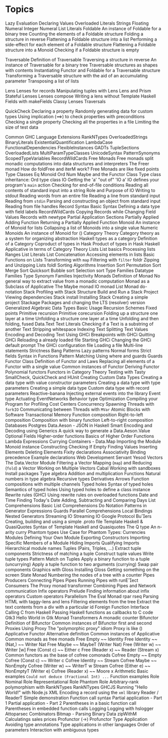 # Topics



Lazy Evaluation
Declaring Values
Overloaded Literals
Strings
Floating Numeral
Integer Numeral
List Literals
Foldable
An instance of Foldable for a binary tree
Counting the elements of a Foldable structure
Folding a structure in reverse
Flattening a Foldable structure into a list
Performing a side-effect for each element of a Foldable structure
Flattening a Foldable structure into a Monoid
Checking if a Foldable structure is empty

Traversable
Definition of Traversable
Traversing a structure in reverse
An instance of Traversable for a binary tree
Traversable structures as shapes with contents
Instantiating Functor and Foldable for a Traversable structure
Transforming a Traversable structure with the aid of an accumulating parameter
Transposing a list of lists

Lens
Lenses for records
Manipulating tuples with Lens
Lens and Prism
Stateful Lenses
Lenses compose
Writing a lens without Template Haskell
Fields with makeFields
Classy Lenses
Traversals

QuickCheck
Declaring a property
Randomly generating data for custom types
Using implication (==>) to check properties with preconditions
Checking a single property
Checking all the properties in a file
Limiting the size of test data

Common GHC Language Extensions
RankNTypes
OverloadedStrings
BinaryLiterals
ExistentialQuantification
LambdaCase
FunctionalDependencies
FlexibleInstances
GADTs
TupleSections
OverloadedLists
MultiParamTypeClasses
UnicodeSyntax
PatternSynonyms
ScopedTypeVariables
RecordWildCards
Free Monads
Free monads split monadic computations into data structures and interpreters
The Freer monad
How do foldFree and iterM work?
Free Monads are like fixed points
Type Classes
Eq
Monoid
Ord
Num
Maybe and the Functor Class
Type class inheritance: Ord type class
IO
Getting the 'a' "out of" 'IO a'
IO defines your program's `main` action
Checking for end-of-file conditions
Reading all contents of standard input into a string
Role and Purpose of IO
Writing to stdout
Reading words from an entire file
Reading a line from standard input
Reading from `stdin`
Parsing and constructing an object from standard input
Reading from file handles
Record Syntax
Basic Syntax
Defining a data type with field labels
RecordWildCards
Copying Records while Changing Field Values
Records with newtype
Partial Application
Sections
Partially Applied Adding Function
Returning a Partially Applied Function 
Monoid
An instance of Monoid for lists
Collapsing a list of Monoids into a single value
Numeric Monoids
An instance of Monoid for ()
Category Theory
Category theory as a system for organizing abstraction
Haskell types as a category
Definition of a Category
Coproduct of types in Hask
Product of types in Hask
Haskell Applicative in terms of Category Theory
Lists
List basics
Processing lists
Ranges
List Literals
List Concatenation
Accessing elements in lists
Basic Functions on Lists
Transforming with `map`
Filtering with `filter`
foldr
Zipping and Unzipping Lists
foldl
Sorting Algorithms
Insertion Sort
Permutation Sort
Merge Sort
Quicksort
Bubble sort
Selection sort
Type Families
Datatype Families
Type Synonym Families
Injectivity
Monads
Definition of Monad
No general way to extract value from a monadic computation
Monad as a Subclass of Applicative
The Maybe monad
IO monad
List Monad
do-notation
Stack
Profiling with Stack
Structure
Build and Run a Stack Project
Viewing dependencies
Stack install
Installing Stack
Creating a simple project
Stackage Packages and changing the LTS (resolver) version
Generalized Algebraic Data Types
Basic Usage
Recursion Schemes
Fixed points
Primitive recursion
Primitive corecursion
Folding up a structure one layer at a time
Unfolding a structure one layer at a time
Unfolding and then folding, fused
Data.Text
Text Literals
Checking if a Text is a substring of another Text
Stripping whitespace
Indexing Text
Splitting Text Values
Encoding and Decoding Text
Using GHCi
Breakpoints with GHCi
Quitting GHCi
Reloading a already loaded file
Starting GHCi
Changing the GHCi default prompt
The GHCi configuration file
Loading a file
Multi-line statements
Strictness
Bang Patterns
Lazy patterns
Normal forms
Strict fields
Syntax in Functions
Pattern Matching
Using where and guards
Guards
Functor
Class Definition of Functor and Laws
Replacing all elements of a Functor with a single value
Common instances of Functor
Deriving Functor
Polynomial functors
Functors in Category Theory
Testing with Tasty
SmallCheck, QuickCheck and HUnit
Creating Custom Data Types
Creating a data type with value constructor parameters 
Creating a data type with type parameters
Creating a simple data type
Custom data type with record parameters
Reactive-banana
Injecting external events into the library
Event type
Actuating EventNetworks
Behavior type
Optimization
Compiling your Program for Profiling
Cost Centers
Concurrency
Spawning Threads with `forkIO`
Communicating between Threads with `MVar`
Atomic Blocks with Software Transactional Memory
Function composition
Right-to-left composition
Composition with binary function
Left-to-right composition
Databases
Postgres
Data.Aeson - JSON in Haskell
Smart Encoding and Decoding using Generics
A quick way to generate a Data.Aeson.Value
Optional Fields
Higher-order functions
Basics of Higher Order Functions
Lambda Expressions
Currying
Containers - Data.Map
Importing the Module
Monoid instance
Constructing
Checking If Empty
Finding Values
Inserting Elements
Deleting Elements
Fixity declarations
Associativity
Binding precedence
Example declarations
Web Development
Servant
Yesod
Vectors
The Data.Vector Module
Filtering a Vector
Mapping (`map`) and Reducing (`fold`) a Vector
Working on Multiple Vectors
Cabal
Working with sandboxes
Install packages
Type algebra
Addition and multiplication
Functions
Natural numbers in type algebra
Recursive types
Derivatives
Arrows
Function compositions with multiple channels
Typed holes
Syntax of typed holes
Semantics of typed holes
Using typed holes to define a class instance
Rewrite rules (GHC)
Using rewrite rules on overloaded functions
Date and Time
Finding Today's Date
Adding, Subtracting and Comparing Days
List Comprehensions
Basic List Comprehensions
Do Notation
Patterns in Generator Expressions
Guards
Parallel Comprehensions
Local Bindings
Nested Generators
Streaming IO
Streaming IO
Google Protocol Buers
Creating, building and using a simple .proto file
Template Haskell & QuasiQuotes
Syntax of Template Haskell and Quasiquotes
The Q type
An n-arity curry
Phantom types
Use Case for Phantom Types: Currencies
Modules
Defining Your Own Module
Exporting Constructors
Importing Specific Members of a Module
Hiding Imports
Qualifying Imports
Hierarchical module names
Tuples (Pairs, Triples, ...)
Extract tuple components
Strictness of matching a tuple
Construct tuple values
Write tuple types
Pattern Match on Tuples
Apply a binary function to a tuple (uncurrying)
Apply a tuple function to two arguments (currying)
Swap pair components
Graphics with Gloss
Installing Gloss
Getting something on the screen
State Monad
Numbering the nodes of a tree with a counter
Pipes
Producers
Connecting Pipes
Pipes
Running Pipes with runEect
Consumers
The Proxy monad transformer
Combining Pipes and Network communication
Infix operators
Prelude
Finding information about infix operators
Custom operators
Parallelism
The Eval Monad
rpar
rseq
Parsing HTML with taggy-lens and lens
Filtering elements from the tree
Extract the text contents from a div with a particular id
Foreign Function Interface
Calling C from Haskell
Passing Haskell functions as callbacks to C code
Gtk3
Hello World in Gtk
Monad Transformers
A monadic counter
Bifunctor
Definition of Bifunctor
Common instances of Bifunctor
first and second
Proxies
Using Proxy
The "polymorphic proxy" idiom
Proxy is like ()
Applicative Functor
Alternative definition
Common instances of Applicative 
Common monads as free monads
Free Empty ~~ Identity
Free Identity ~~ (Nat,) ~~ Writer Nat
Free Maybe ~~ MaybeT (Writer Nat)
Free (Writer w) ~~ Writer [w]
Free (Const c) ~~ Either c
Free (Reader x) ~~ Reader (Stream x)
Common functors as the base of cofree comonads
Cofree Empty ~~ Empty
Cofree (Const c) ~~ Writer c
Cofree Identity ~~ Stream
Cofree Maybe ~~ NonEmpty
Cofree (Writer w) ~~ WriterT w Stream
Cofree (Either e) ~~ NonEmptyT (Writer e)
Cofree (Reader x) ~~ Moore x
Arithmetic
Basic examples
`Could not deduce (Fractional Int) ...`
Function examples
Role
Nominal Role
Representational Role
Phantom Role
Arbitrary-rank polymorphism with RankNTypes
RankNTypes
GHCJS
Running "Hello World!" with Node.js
XML
Encoding a record using the `xml` library
Reader / ReaderT
Simple demonstration
Function call syntax
Partial application - Part 1
Partial application - Part 2
Parentheses in a basic function call
Parentheses in embedded function calls
Logging
Logging with hslogger
Attoparsec
Combinators
Bitmap - Parsing Binary Data
zipWithM
Calculatings sales prices
Profunctor
(->) Profunctor
Type Application
Avoiding type annotations
Type applications in other languages 
Order of parameters
Interaction with ambiguous types
